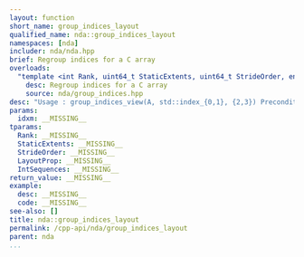 ```yaml
---
layout: function
short_name: group_indices_layout
qualified_name: nda::group_indices_layout
namespaces: [nda]
includer: nda/nda.hpp
brief: Regroup indices for a C array
overloads:
  "template <int Rank, uint64_t StaticExtents, uint64_t StrideOrder, enum nda::layout_prop_e LayoutProp, typename IntSequences> \n\nauto group_indices_layout(const idx_map<Rank, StaticExtents, StrideOrder, LayoutProp> & idxm, IntSequences... )":
    desc: Regroup indices for a C array
    source: nda/group_indices.hpp
desc: "Usage : group_indices_view(A, std::index_{0,1}, {2,3}) Precondition : - every indices is listed in the {...} exactly once. - the indices in one group are consecutive in memory."
params:
  idxm: __MISSING__
tparams:
  Rank: __MISSING__
  StaticExtents: __MISSING__
  StrideOrder: __MISSING__
  LayoutProp: __MISSING__
  IntSequences: __MISSING__
return_value: __MISSING__
example:
  desc: __MISSING__
  code: __MISSING__
see-also: []
title: nda::group_indices_layout
permalink: /cpp-api/nda/group_indices_layout
parent: nda
...
```


